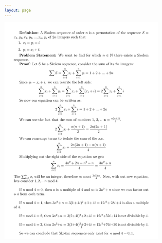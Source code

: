 ```yaml
---
layout: page
---
```

<div class="page-wrap3">
<img class="big_img" src="/assets/Skolem_proof.png">
</div>
